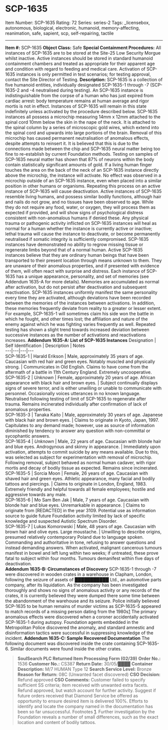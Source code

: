 # SCP-1635
Item Number: SCP-1635
Rating: 72
Series: series-2
Tags: _licensebox, autonomous, biological, electronic, humanoid, memory-affecting, reanimation, safe, sapient, scp, self-repairing, tactile

---

**Item #:** SCP-1635
**Object Class:** Safe
**Special Containment Procedures:** All instances of SCP-1635 are to be stored at the Site-25 Low Security Morgue whilst inactive. Active instances should be stored in standard humanoid containment chambers and treated as appropriate for their apparent age and condition with regard to feeding and medical care. Activation of SCP-1635 instances is only permitted in test scenarios; for testing approval, contact the Site Director of Testing.
**Description:** SCP-1635 is a collection of five humanoid entities, individually designated SCP-1635-1 through -7 (SCP-1635-2 and -4 neutralised during testing). An SCP-1635 instance is indistinguishable from the corpse of a human who has just expired from cardiac arrest: body temperature remains at human average and rigor mortis is not in effect. Instances of SCP-1635 will remain in this state indefinitely unless activated by the procedure described below.
SCP-1635 instances all possess a microchip measuring 14mm x 12mm attached to the spinal cord 10mm below the skin in the nape of the neck. It is attached to the spinal column by a series of microscopic gold wires, which extend into the spinal cord and upwards into large portions of the brain. Removal of this microchip has caused permanent neutralisation of anomalous effects, despite attempts to reinsert it. It is believed that this is due to the connections made between the chip and SCP-1635 neural matter being too fine to re-establish by current Foundation methods. Testing on samples of SCP-1635 neural matter has shown that 87% of neurons within the body contain statistically significant amounts of gold.
If a living human finger touches the area on the back of the neck of an SCP-1635 instance directly above the microchip, the instance will activate. No effect was observed in a microchip outside of an SCP-1635 instance, even when placed into a similar position in other humans or organisms. Repeating this process on an active instance of SCP-1635 will cause deactivation.
Active instances of SCP-1635 resemble living humans, and possess similar bodily functions, although hair and nails do not grow, and no tissues have been observed to age. While they do not require any food, water, or oxygen, they will process them as expected if provided, and will show signs of psychological distress consistent with non-anomalous humans if denied these.
Any physical trauma or pathogenic activity inflicted on SCP-1635 instances will heal as normal for a human whether the instance is currently active or inactive; lethal trauma will cause the instance to deactivate, or become permanently neutralised if somatic integrity is sufficiently compromised. SCP-1635 instances have demonstrated no ability to regrow missing tissue or regenerate limbs beyond that of a normal human.
Active SCP-1635 instances believe that they are ordinary human beings that have been transported to their present location through means unknown to them. They are unaware of their anomalous properties, and if presented with evidence of them, will often react with surprise and distress. Each instance of SCP-1635 has a unique appearance, personality, and set of memories (see Addendum 1635-A for more details). Memories are accumulated as normal after activation, but do not persist after deactivation and subsequent reactivation.
SCP-1635 instances uniformly manifest the same personality every time they are activated, although deviations have been recorded between the memories of the instances between activations. In addition, these memories frequently deviate from reality to a greater or lesser extent. For example, SCP-1635-1 will sometimes claim his side won the battle in which he fought, and other times lost; the affiliation and nature of the enemy against which he was fighting varies frequently as well. Repeated testing has shown a slight trend towards increased deviation between successive instances as the number of activations and reactivations increases.
**Addendum 1635-A: List of SCP-1635 Instances**
Designation | Self Identification | Description | Notes  
---|---|---|---  
SCP-1635-1 | Harald Erikson | Male, approximately 35 years of age. Caucasian with red hair and green eyes. Notably muscled and physically strong. | Communicates in Old English. Claims to have come from the aftermath of a battle in 11th Century England. Extremely uncooperative.  
SCP-1635-2 | _Unknown_ | Female, approximately 20 years of age. African appearance with black hair and brown eyes. | Subject continually displays signs of severe terror, and is either unwilling or unable to communicate with personnel. Occasionally voices utterances in no known language. Neutralised following testing of limit of SCP-1635 to regenerate after trauma. Remains incinerated individually after confirmation of lack of anomalous properties.  
SCP-1635-3 | Tanaka Kaito | Male, approximately 30 years of age. Japanese with black hair and brown eyes. | Claims to originate in Kyoto, Japan, 1997. Capitulates to any demand made; however, use as source of information diminished by tendency to answer any question with non-committal or sycophantic answers.  
SCP-1635-4 | _Unknown_ | Male, 22 years of age. Caucasian with blonde hair and blue eyes. Androgynous and skinny in appearance. | Immediately upon activation, attempts to commit suicide by any means available. Due to this, was selected as subject for experimentation with removal of microchip. Following removal, subject behaved as normal human cadaver, with rigor mortis and decay of bodily tissue as expected. Remains since incinerated.  
SCP-1635-5 | Sorcia Moon | Female, 26 years of age. Caucasian with shaved hair and green eyes. Athletic appearance, many facial and bodily tattoos and piercings. | Claims to originate in London, England, 1983. Extremely friendly and helpful towards all female employees; hostile and aggressive towards any male.  
SCP-1635-6 | Mo Sam Ben Jak | Male, 7 years of age. Caucasian with blonde hair and blue eyes. Unremarkable in appearance. | Claims to originate from [REDACTED] in the year 3109. Potential use as information source to guide future Foundation activity limited by lack of specific knowledge and suspected Autistic Spectrum Disorder.  
SCP-1635-7 | Lukas Komorowski | Male, 48 years of age. Caucasian with brown hair and olive eyes. Large moustache. | Unwilling to describe origins, presumed relatively contemporary Poland due to language spoken. Commanding and authoritative in tone, refusing to answer questions and instead demanding answers. When activated, malignant cancerous tumours manifest in bowel and left lung within two weeks; if untreated, these prove fatal to subject within four months. Tumours demanifest within five days of deactivation.  
**Addendum 1635-B: Circumstances of Discovery**
SCP-1635-1 through -7 were discovered in wooden crates in a warehouse in Clapham, London, following the seizure of assets of ███████████ Ltd., an automotive parts company, after its liquidation. As the company has been investigated thoroughly and shows no signs of anomalous activity or any records of the crates, it is currently believed they were dumped there some time between the abandonment of the warehouse and its seizure.
Police initially believed SCP-1635 to be human remains of murder victims as SCP-1635-5 appeared to match records of a missing person dating from the 1980s[1](javascript:;) The primary anomalous effects were discovered when a coroner accidentally activated SCP-1635-1 during autopsy. Foundation agents embedded in the Metropolitan Police discovered the anomaly, and standard amnestic and disinformation tactics were successful in suppressing knowledge of the incident.
**Addendum 1635-C: Sample Recovered Documentation**
The following document was discovered inside the crate containing SCP-1635-6. Similar documents were found inside the other crates.
> **SoulSearch PLC Returned Item Processing Form (02/39)**
> **Order No.:** 1536
> **Customer No.:** CS387
> **Return Date:** 30/05/████
> **Container Description:** M/7 HUMAN Type 12
> **Search Service Level:** Bronze
> **Reason for Return:** 08C (Unwanted facet discovered)
> **CSO Decision:** Refund approved
> **CSO Comments:** Customer failed to specify sufficient SS criteria; item received with unwanted extra facets. Refund approved, but watch account for further activity. Suggest if future orders received that Diamond Service be offered as opportunity to ensure desired item is delivered 100%.
Efforts to identify and locate the company named in the documentation has been so far unsuccessful.
Footnotes
[1](javascript:;). Further investigation by the Foundation reveals a number of small differences, such as the exact location and content of bodily tattoos.